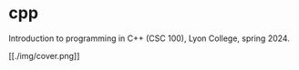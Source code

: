 # cpp
Introduction to programming in C++ (CSC 100), Lyon College, spring 2024.

[[./img/cover.png]]
